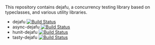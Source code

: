 This repository contains dejafu, a concurrency testing library based
on typeclasses, and various utility libraries.

- dejafu       [![Build Status][dejafu-status]][dejafu-log]
- async-dejafu [![Build Status][async-status]][async-log]
- hunit-dejafu [![Build Status][hunit-status]][hunit-log]
- tasty-dejafu [![Build Status][tasty-status]][tasty-log]

[dejafu-status]: http://ci.barrucadu.co.uk/job/(dejafu)/job/dejafu/badge/icon?style=plastic
[dejafu-log]:    http://ci.barrucadu.co.uk/job/(dejafu)/job/dejafu/

[async-status]: http://ci.barrucadu.co.uk/job/(dejafu)/job/async-dejafu/badge/icon?style=plastic
[async-log]:    http://ci.barrucadu.co.uk/job/(dejafu)/job/async-dejafu/

[hunit-status]: http://ci.barrucadu.co.uk/job/(dejafu)/job/hunit-dejafu/badge/icon?style=plastic
[hunit-log]:    http://ci.barrucadu.co.uk/job/(dejafu)/job/hunit-dejafu/

[tasty-status]: http://ci.barrucadu.co.uk/job/(dejafu)/job/tasty-dejafu/badge/icon?style=plastic
[tasty-log]:    http://ci.barrucadu.co.uk/job/(dejafu)/job/tasty-dejafu/
